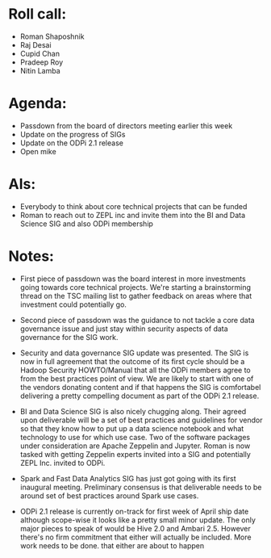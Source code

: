 # Roll call:
   * Roman Shaposhnik
   * Raj Desai
   * Cupid Chan
   * Pradeep Roy
   * Nitin Lamba 

# Agenda:
   * Passdown from the board of directors meeting earlier this week
   * Update on the progress of SIGs
   * Update on the ODPi 2.1 release
   * Open mike

# AIs: 
   * Everybody to think about core technical projects that can be funded
   * Roman to reach out to ZEPL inc and invite them into the BI and Data Science SIG and also ODPi membership

# Notes:
   * First piece of passdown was the board interest in more investments going towards
     core technical projects. We're starting a brainstorming thread on the TSC mailing
     list to gather feedback on areas where that investment could potentially go.
 
   * Second piece of passdown was the guidance to not tackle a core data governance issue
     and just stay within security aspects of data governance for the SIG work.

   * Security and data governance SIG update was presented. The SIG is now in full agreement
     that the outcome of its first cycle should be a Hadoop Security HOWTO/Manual that all
     the ODPi members agree to from the best practices point of view. We are likely to start with
     one of the vendors donating content and if that happens the SIG is comfortabel delivering
     a pretty compelling document as part of the ODPi 2.1 release.

   * BI and Data Science SIG is also nicely chugging along. Their agreed upon deliverable will
     be a set of best practices and guidelines for vendor so that they know how to put up a 
     data science notebook and what technology to use for which use case. Two of the software
     packages under consideration are Apache Zeppelin and Jupyter. Roman is now tasked with
     getting Zeppelin experts invited into a SIG and potentially ZEPL Inc. invited to ODPi.

   * Spark and Fast Data Analytics SIG has just got going with its first inaugural meeting. Preliminary
     consensus is that deliverable needs to be around set of best practices around Spark use cases.

   * ODPi 2.1 release is currently on-track for first week of April ship date although scope-wise it 
     looks like a pretty small minor update. The only major pieces to speak of would be Hive 2.0 and 
     Ambari 2.5. However there's no firm commitment that either will actually be included. More work
     needs to be done.
     that either are about to happen 